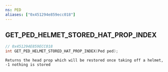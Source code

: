 ```yaml
---
ns: PED
aliases: ["0x451294e859ecc018"]
---
```

## GET_PED_HELMET_STORED_HAT_PROP_INDEX

```c
// 0x451294E859ECC018
int GET_PED_HELMET_STORED_HAT_PROP_INDEX(Ped ped);
```

```
Returns the head prop which will be restored once taking off a helmet, -1 nothing is stored
```
